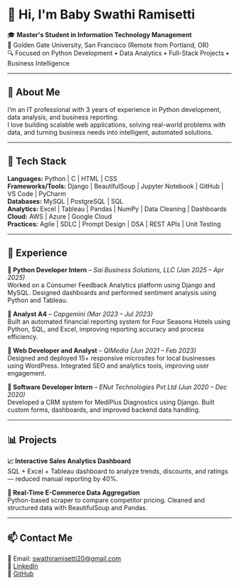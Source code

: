 # 👋 Hi, I'm Baby Swathi Ramisetti

🎓 **Master's Student in Information Technology Management**  
📍 Golden Gate University, San Francisco (Remote from Portland, OR)  
🔍 Focused on Python Development • Data Analytics • Full-Stack Projects • Business Intelligence

---

## 🧠 About Me  
I’m an IT professional with 3 years of experience in Python development, data analysis, and business reporting.  
I love building scalable web applications, solving real-world problems with data, and turning business needs into intelligent, automated solutions.  

---

## 🔧 Tech Stack  

**Languages:** Python | C | HTML | CSS  
**Frameworks/Tools:** Django | BeautifulSoup | Jupyter Notebook | GitHub | VS Code | PyCharm  
**Databases:** MySQL | PostgreSQL | SQL  
**Analytics:** Excel | Tableau | Pandas | NumPy | Data Cleaning | Dashboards  
**Cloud:** AWS | Azure | Google Cloud  
**Practices:** Agile | SDLC | Prompt Design | DSA | REST APIs | Unit Testing

---

## 💼 Experience  

**🔹 Python Developer Intern** – *Sai Business Solutions, LLC (Jan 2025 – Apr 2025)*  
Worked on a Consumer Feedback Analytics platform using Django and MySQL. Designed dashboards and performed sentiment analysis using Python and Tableau.

**🔹 Analyst A4** – *Capgemini (Mar 2023 – Jul 2023)*  
Built an automated financial reporting system for Four Seasons Hotels using Python, SQL, and Excel, improving reporting accuracy and process efficiency.

**🔹 Web Developer and Analyst** – *QIMedia (Jun 2021 – Feb 2023)*  
Designed and deployed 15+ responsive microsites for local businesses using WordPress. Integrated SEO and analytics tools, improving user engagement.

**🔹 Software Developer Intern** – *ENut Technologies Pvt Ltd (Jun 2020 – Dec 2020)*  
Developed a CRM system for MediPlus Diagnostics using Django. Built custom forms, dashboards, and improved backend data handling.

---

## 📊 Projects  

**📈 Interactive Sales Analytics Dashboard**  
SQL + Excel + Tableau dashboard to analyze trends, discounts, and ratings — reduced manual reporting by 40%.

**🛒 Real-Time E-Commerce Data Aggregation**  
Python-based scraper to compare competitor pricing. Cleaned and structured data with BeautifulSoup and Pandas.

---

## 📫 Contact Me  
📧 Email: swathiramisetti20@gmail.com  
🔗 [LinkedIn](https://www.linkedin.com/in/rbs-swathi/)  
🔗 [GitHub](https://github.com/SwathiRamisetti-pythondev)

